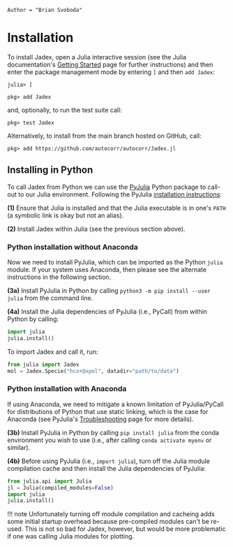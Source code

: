```@meta
Author = "Brian Svoboda"
```

# Installation
To install Jadex, open a Julia interactive session (see the Julia documentation's [Getting Started](https://docs.julialang.org/en/v1/manual/getting-started/) page for further instructions) and then enter the package management mode by entering `]` and then `add Jadex`:

```
julia> ]

pkg> add Jadex
```

and, optionally, to run the test suite call:

```
pkg> test Jadex
```

Alternatively, to install from the main branch hosted on GitHub, call:

```
pkg> add https://github.com/autocorr/autocorr/Jadex.jl
```


## Installing in Python
To call Jadex from Python we can use the [PyJulia](https://pyjulia.readthedocs.io/en/stable/) Python package to call-out to our Julia environment. Following the PyJulia [installation instructions](https://pyjulia.readthedocs.io/en/stable/installation.html):

__(1)__ Ensure that Julia is installed and that the Julia executable is in one's `PATH` (a symbolic link is okay but not an alias).

__(2)__ Install Jadex within Julia (see the previous section above).

### Python installation without Anaconda
Now we need to install PyJulia, which can be imported as the Python `julia` module. If your system uses Anaconda, then please see the alternate instructions in the following section.

__(3a)__ Install PyJulia in Python by calling `python3 -m pip install --user julia` from the command line.

__(4a)__ Install the Julia dependencies of PyJulia (i.e., PyCall) from within Python by calling:

```python
import julia
julia.install()
```

To import Jadex and call it, run:

```python
from julia import Jadex
mol = Jadex.Specie("hco+@xpol", datadir="path/to/data")
```


### Python installation with Anaconda
If using Anaconda, we need to mitigate a known limitation of PyJulia/PyCall for distributions of Python that use static linking, which is the case for Anaconda (see PyJulia's [Troubleshooting](https://pyjulia.readthedocs.io/en/stable/troubleshooting.html) page for more details).

__(3b)__ Install PyJulia in Python by calling `pip install julia` from the conda environment you wish to use (i.e., after calling `conda activate myenv` or similar).

__(4b)__ Before using PyJulia (i.e., `import julia`), turn off the Julia module compilation cache and then install the Julia dependencies of PyJulia:

```python
from julia.api import Julia
jl = Julia(compiled_modules=False)
import julia
julia.install()
```

!!! note
    Unfortunately turning off module compilation and cacheing adds some initial
    startup overhead because pre-compiled modules can't be re-used. This is not
    so bad for Jadex, however, but would be more problematic if one was calling
    Julia modules for plotting.

